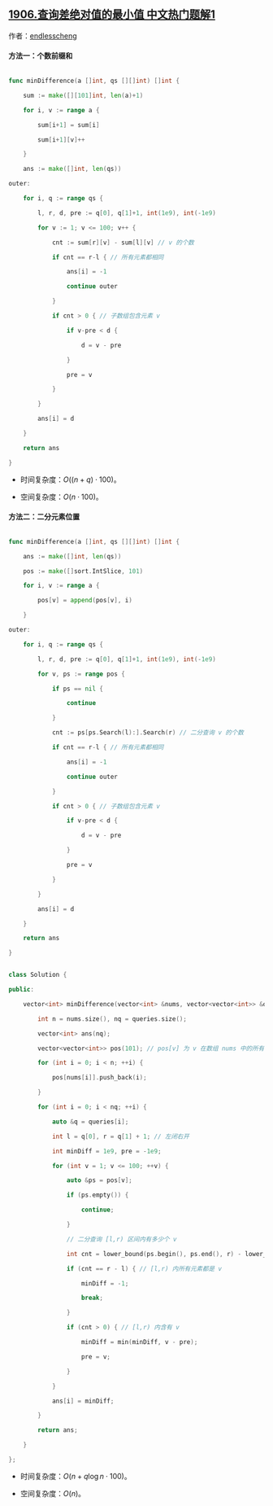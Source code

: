 ## [1906.查询差绝对值的最小值 中文热门题解1](https://leetcode.cn/problems/minimum-absolute-difference-queries/solutions/100000/er-fen-wei-zhi-by-endlesscheng-zxky)

作者：[endlesscheng](https://leetcode.cn/u/endlesscheng)

#### 方法一：个数前缀和

```go
func minDifference(a []int, qs [][]int) []int {
	sum := make([][101]int, len(a)+1)
	for i, v := range a {
		sum[i+1] = sum[i]
		sum[i+1][v]++
	}
	ans := make([]int, len(qs))
outer:
	for i, q := range qs {
		l, r, d, pre := q[0], q[1]+1, int(1e9), int(-1e9)
		for v := 1; v <= 100; v++ {
			cnt := sum[r][v] - sum[l][v] // v 的个数
			if cnt == r-l { // 所有元素都相同
				ans[i] = -1
				continue outer
			}
			if cnt > 0 { // 子数组包含元素 v
				if v-pre < d {
					d = v - pre
				}
				pre = v
			}
		}
		ans[i] = d
	}
	return ans
}
```

- 时间复杂度：$O((n+q)\cdot 100)$。

- 空间复杂度：$O(n\cdot 100)$。

#### 方法二：二分元素位置

```go [sol2-Go]
func minDifference(a []int, qs [][]int) []int {
	ans := make([]int, len(qs))
	pos := make([]sort.IntSlice, 101)
	for i, v := range a {
		pos[v] = append(pos[v], i)
	}
outer:
	for i, q := range qs {
		l, r, d, pre := q[0], q[1]+1, int(1e9), int(-1e9)
		for v, ps := range pos {
			if ps == nil {
				continue
			}
			cnt := ps[ps.Search(l):].Search(r) // 二分查询 v 的个数
			if cnt == r-l { // 所有元素都相同
				ans[i] = -1
				continue outer
			}
			if cnt > 0 { // 子数组包含元素 v
				if v-pre < d {
					d = v - pre
				}
				pre = v
			}
		}
		ans[i] = d
	}
	return ans
}
```

```cpp [sol2-C++]
class Solution {
public:
    vector<int> minDifference(vector<int> &nums, vector<vector<int>> &queries) {
        int n = nums.size(), nq = queries.size();
        vector<int> ans(nq);
        vector<vector<int>> pos(101); // pos[v] 为 v 在数组 nums 中的所有出现位置
        for (int i = 0; i < n; ++i) {
            pos[nums[i]].push_back(i);
        }
        for (int i = 0; i < nq; ++i) {
            auto &q = queries[i];
            int l = q[0], r = q[1] + 1; // 左闭右开
            int minDiff = 1e9, pre = -1e9;
            for (int v = 1; v <= 100; ++v) {
                auto &ps = pos[v];
                if (ps.empty()) {
                    continue;
                }
                // 二分查询 [l,r) 区间内有多少个 v
                int cnt = lower_bound(ps.begin(), ps.end(), r) - lower_bound(ps.begin(), ps.end(), l);
                if (cnt == r - l) { // [l,r) 内所有元素都是 v
                    minDiff = -1;
                    break;
                }
                if (cnt > 0) { // [l,r) 内含有 v
                    minDiff = min(minDiff, v - pre);
                    pre = v;
                }
            }
            ans[i] = minDiff;
        }
        return ans;
    }
};
```

- 时间复杂度：$O(n+q\log n \cdot 100)$。

- 空间复杂度：$O(n)$。
